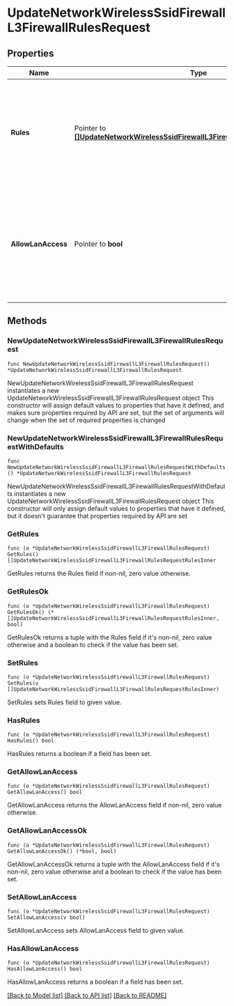 # UpdateNetworkWirelessSsidFirewallL3FirewallRulesRequest

## Properties

Name | Type | Description | Notes
------------ | ------------- | ------------- | -------------
**Rules** | Pointer to [**[]UpdateNetworkWirelessSsidFirewallL3FirewallRulesRequestRulesInner**](UpdateNetworkWirelessSsidFirewallL3FirewallRulesRequestRulesInner.md) | An ordered array of the firewall rules for this SSID (not including the local LAN access rule or the default rule) | [optional] 
**AllowLanAccess** | Pointer to **bool** | Allow wireless client access to local LAN (boolean value - true allows access and false denies access) (optional) | [optional] 

## Methods

### NewUpdateNetworkWirelessSsidFirewallL3FirewallRulesRequest

`func NewUpdateNetworkWirelessSsidFirewallL3FirewallRulesRequest() *UpdateNetworkWirelessSsidFirewallL3FirewallRulesRequest`

NewUpdateNetworkWirelessSsidFirewallL3FirewallRulesRequest instantiates a new UpdateNetworkWirelessSsidFirewallL3FirewallRulesRequest object
This constructor will assign default values to properties that have it defined,
and makes sure properties required by API are set, but the set of arguments
will change when the set of required properties is changed

### NewUpdateNetworkWirelessSsidFirewallL3FirewallRulesRequestWithDefaults

`func NewUpdateNetworkWirelessSsidFirewallL3FirewallRulesRequestWithDefaults() *UpdateNetworkWirelessSsidFirewallL3FirewallRulesRequest`

NewUpdateNetworkWirelessSsidFirewallL3FirewallRulesRequestWithDefaults instantiates a new UpdateNetworkWirelessSsidFirewallL3FirewallRulesRequest object
This constructor will only assign default values to properties that have it defined,
but it doesn't guarantee that properties required by API are set

### GetRules

`func (o *UpdateNetworkWirelessSsidFirewallL3FirewallRulesRequest) GetRules() []UpdateNetworkWirelessSsidFirewallL3FirewallRulesRequestRulesInner`

GetRules returns the Rules field if non-nil, zero value otherwise.

### GetRulesOk

`func (o *UpdateNetworkWirelessSsidFirewallL3FirewallRulesRequest) GetRulesOk() (*[]UpdateNetworkWirelessSsidFirewallL3FirewallRulesRequestRulesInner, bool)`

GetRulesOk returns a tuple with the Rules field if it's non-nil, zero value otherwise
and a boolean to check if the value has been set.

### SetRules

`func (o *UpdateNetworkWirelessSsidFirewallL3FirewallRulesRequest) SetRules(v []UpdateNetworkWirelessSsidFirewallL3FirewallRulesRequestRulesInner)`

SetRules sets Rules field to given value.

### HasRules

`func (o *UpdateNetworkWirelessSsidFirewallL3FirewallRulesRequest) HasRules() bool`

HasRules returns a boolean if a field has been set.

### GetAllowLanAccess

`func (o *UpdateNetworkWirelessSsidFirewallL3FirewallRulesRequest) GetAllowLanAccess() bool`

GetAllowLanAccess returns the AllowLanAccess field if non-nil, zero value otherwise.

### GetAllowLanAccessOk

`func (o *UpdateNetworkWirelessSsidFirewallL3FirewallRulesRequest) GetAllowLanAccessOk() (*bool, bool)`

GetAllowLanAccessOk returns a tuple with the AllowLanAccess field if it's non-nil, zero value otherwise
and a boolean to check if the value has been set.

### SetAllowLanAccess

`func (o *UpdateNetworkWirelessSsidFirewallL3FirewallRulesRequest) SetAllowLanAccess(v bool)`

SetAllowLanAccess sets AllowLanAccess field to given value.

### HasAllowLanAccess

`func (o *UpdateNetworkWirelessSsidFirewallL3FirewallRulesRequest) HasAllowLanAccess() bool`

HasAllowLanAccess returns a boolean if a field has been set.


[[Back to Model list]](../README.md#documentation-for-models) [[Back to API list]](../README.md#documentation-for-api-endpoints) [[Back to README]](../README.md)


